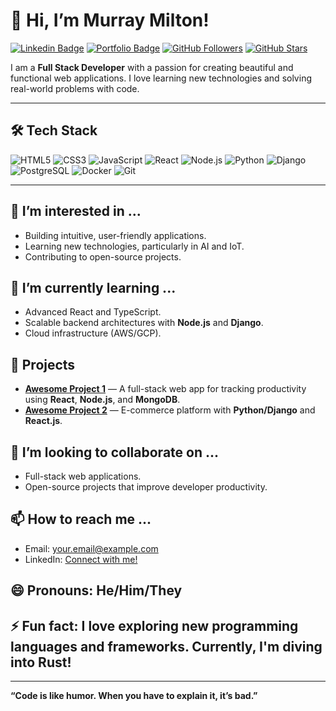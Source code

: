 # 👋 Hi, I’m Murray Milton!

[![Linkedin Badge](https://img.shields.io/badge/-YourLinkedInProfile-blue?style=flat&logo=Linkedin&logoColor=white)](https://www.linkedin.com/in/yourprofile) 
[![Portfolio Badge](https://img.shields.io/badge/Portfolio-YourWebsite-brightgreen)](https://yourportfolio.com) 
[![GitHub Followers](https://img.shields.io/github/followers/yourusername?style=social)](https://github.com/yourusername?tab=followers)
[![GitHub Stars](https://img.shields.io/github/stars/yourusername?style=social)](https://github.com/yourusername)

I am a **Full Stack Developer** with a passion for creating beautiful and functional web applications. I love learning new technologies and solving real-world problems with code.

---

## 🛠 Tech Stack
![HTML5](https://img.shields.io/badge/-HTML5-E34F26?style=flat&logo=html5&logoColor=white)
![CSS3](https://img.shields.io/badge/-CSS3-1572B6?style=flat&logo=css3&logoColor=white)
![JavaScript](https://img.shields.io/badge/-JavaScript-F7DF1E?style=flat&logo=javascript&logoColor=black)
![React](https://img.shields.io/badge/-React-61DAFB?style=flat&logo=react&logoColor=black)
![Node.js](https://img.shields.io/badge/-Node.js-339933?style=flat&logo=nodedotjs&logoColor=white)
![Python](https://img.shields.io/badge/-Python-3776AB?style=flat&logo=python&logoColor=white)
![Django](https://img.shields.io/badge/-Django-092E20?style=flat&logo=django&logoColor=white)
![PostgreSQL](https://img.shields.io/badge/-PostgreSQL-4169E1?style=flat&logo=postgresql&logoColor=white)
![Docker](https://img.shields.io/badge/-Docker-2496ED?style=flat&logo=docker&logoColor=white)
![Git](https://img.shields.io/badge/-Git-F05032?style=flat&logo=git&logoColor=white)

---

## 👀 I’m interested in ...
- Building intuitive, user-friendly applications.
- Learning new technologies, particularly in AI and IoT.
- Contributing to open-source projects.

## 🌱 I’m currently learning ...
- Advanced React and TypeScript.
- Scalable backend architectures with **Node.js** and **Django**.
- Cloud infrastructure (AWS/GCP).

## 💼 Projects
- [**Awesome Project 1**](https://github.com/yourusername/project1) — A full-stack web app for tracking productivity using **React**, **Node.js**, and **MongoDB**.
- [**Awesome Project 2**](https://github.com/yourusername/project2) — E-commerce platform with **Python/Django** and **React.js**.

## 💞️ I’m looking to collaborate on ...
- Full-stack web applications.
- Open-source projects that improve developer productivity.

## 📫 How to reach me ...
- Email: [your.email@example.com](mailto:your.email@example.com)
- LinkedIn: [Connect with me!](https://www.linkedin.com/in/yourprofile)

## 😄 Pronouns: He/Him/They
## ⚡ Fun fact: I love exploring new programming languages and frameworks. Currently, I'm diving into Rust!

---

**“Code is like humor. When you have to explain it, it’s bad.”**

<!---
yourusername/yourusername is a ✨ special ✨ repository because its `README.md` (this file) appears on your GitHub profile.
You can click the Preview link to take a look at your changes.
--->
